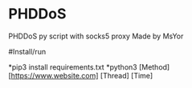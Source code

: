 # PHDDoS
PHDDoS py script with socks5 proxy Made by MsYor

#Install/run

*pip3 install requirements.txt
*python3 [Method] [https://www.website.com] [Thread] [Time]
